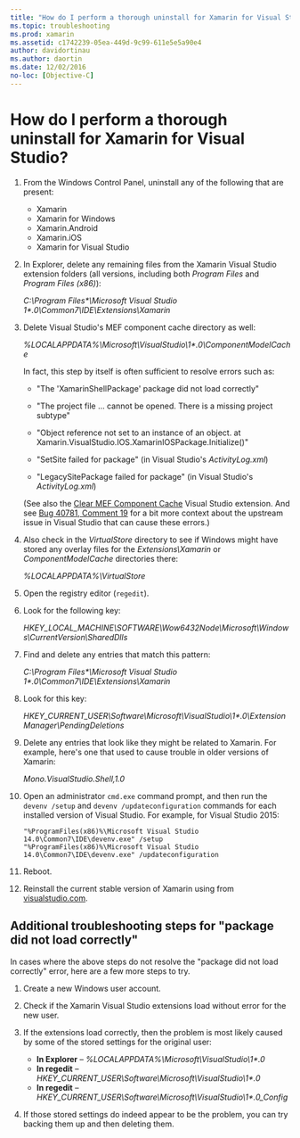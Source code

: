 ```yaml
---
title: "How do I perform a thorough uninstall for Xamarin for Visual Studio?"
ms.topic: troubleshooting
ms.prod: xamarin
ms.assetid: c1742239-05ea-449d-9c99-611e5e5a90e4
author: davidortinau
ms.author: daortin
ms.date: 12/02/2016
no-loc: [Objective-C]
---
```


# How do I perform a thorough uninstall for Xamarin for Visual Studio?

1. From the Windows Control Panel, uninstall any of the following that are present:

    - Xamarin
    - Xamarin for Windows
    - Xamarin.Android
    - Xamarin.iOS
    - Xamarin for Visual Studio

2. In Explorer, delete any remaining files from the Xamarin Visual Studio extension folders (all versions, including both _Program Files_ and _Program Files (x86)_):

    _C:\\Program Files\*\\Microsoft Visual Studio 1\*.0\\Common7\\IDE\\Extensions\\Xamarin_

3. Delete Visual Studio's MEF component cache directory as well:

    _%LOCALAPPDATA%\\Microsoft\\VisualStudio\\1\*.0\\ComponentModelCache_

    In fact, this step by itself is often sufficient to resolve errors such as:

    - "The 'XamarinShellPackage' package did not load correctly"

    - "The project file ... cannot be opened. There is a missing project subtype"

    - "Object reference not set to an instance of an object.  at Xamarin.VisualStudio.IOS.XamarinIOSPackage.Initialize()"

    - "SetSite failed for package" (in Visual Studio's _ActivityLog.xml_)

    - "LegacySitePackage failed for package" (in Visual Studio's _ActivityLog.xml_)

    (See also the [Clear MEF Component Cache](https://visualstudiogallery.msdn.microsoft.com/22b94661-70c7-4a93-9ca3-8b6dd45f47cd) Visual Studio extension.  And see [Bug 40781, Comment 19](https://bugzilla.xamarin.com/show_bug.cgi?id=40781#c19) for a bit more context about the upstream issue in Visual Studio that can cause these errors.)

4. Also check in the _VirtualStore_ directory to see if Windows might have stored any overlay files for the _Extensions\\Xamarin_ or _ComponentModelCache_ directories there:

    _%LOCALAPPDATA%\\VirtualStore_

5. Open the registry editor (`regedit`).

6. Look for the following key:

    _HKEY\_LOCAL\_MACHINE\\SOFTWARE\\Wow6432Node\\Microsoft\\Windows\\CurrentVersion\\SharedDlls_

7. Find and delete any entries that match this pattern:

    _C:\\Program Files\*\\Microsoft Visual Studio 1\*.0\\Common7\\IDE\\Extensions\\Xamarin_

8. Look for this key:

    _HKEY\_CURRENT\_USER\\Software\\Microsoft\\VisualStudio\\1\*.0\\ExtensionManager\\PendingDeletions_

9. Delete any entries that look like they might be related to Xamarin.  For example, here's one that used to cause trouble in older versions of Xamarin:

    _Mono.VisualStudio.Shell,1.0_

10. Open an administrator `cmd.exe` command prompt, and then run the `devenv /setup` and `devenv /updateconfiguration` commands for each installed version of Visual Studio.  For example, for Visual Studio 2015:

    ```
    "%ProgramFiles(x86)%\Microsoft Visual Studio 14.0\Common7\IDE\devenv.exe" /setup
    "%ProgramFiles(x86)%\Microsoft Visual Studio 14.0\Common7\IDE\devenv.exe" /updateconfiguration
    ```

11. Reboot.

12. Reinstall the current stable version of Xamarin using from [visualstudio.com](https://visualstudio.com/xamarin/).

## Additional troubleshooting steps for "package did not load correctly"

In cases where the above steps do not resolve the "package did not load correctly" error, here are a few more steps to try.

1. Create a new Windows user account.

2. Check if the Xamarin Visual Studio extensions load without error for the new user.

3. If the extensions load correctly, then the problem is most likely caused by some of the stored settings for the original user:

    - **In Explorer** –  _%LOCALAPPDATA%\\Microsoft\\VisualStudio\\1\*.0_
    - **In regedit** – _HKEY\_CURRENT\_USER\\Software\\Microsoft\\VisualStudio\\1\*.0_
    - **In regedit** – _HKEY\_CURRENT\_USER\\Software\\Microsoft\\VisualStudio\\1\*.0\_Config_

4. If those stored settings do indeed appear to be the problem, you can try backing them up and then deleting them.
